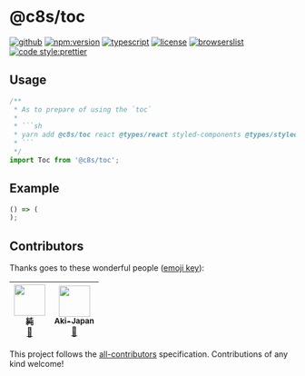 # @c8s/toc

[![github](https://badgen.net/badge//nju33,c8s/000?icon=github&list=1)](https://github.com/nju33/c8s/tree/master/components/toc)
[![npm:version](https://badgen.net/npm/v/@c8s/toc?icon=npm&label=)](https://www.npmjs.com/package/@c8s/toc)
[![typescript](https://badgen.net/badge/lang/typescript/0376c6?icon=npm)](https://www.typescriptlang.org/)
[![license](https://badgen.net/npm/license/@c8s/toc)](https://github.com/nju33/c8s/blob/master/LICENSE)
[![browserslist](https://badgen.net/badge/browserslist/chrome,edge/ffd539?list=1)](https://browserl.ist/?q=last+1+chrome+version%2C+last+1+edge+version)
[![code style:prettier](https://badgen.net/badge//prettier/ff69b3?label=code%20style)](https://github.com/prettier/prettier)

<!-- [![document:typedoc](https://badgen.net/badge/document/typedoc/9602ff)](https://docs--pilaf.netlify.com/) -->
<!-- [![ci:status](https://badgen.net/circleci/github/nju33/c8s)](https://circleci.com/gh/nju33/c8s) -->

## Usage

```ts
/**
 * As to prepare of using the `toc`
 * 
 * ```sh
 * yarn add @c8s/toc react @types/react styled-components @types/styled-components
 * ```
 */
import Toc from '@c8s/toc';
```

## Example

```ts
() => (
);
```

## Contributors

Thanks goes to these wonderful people ([emoji key](https://github.com/kentcdodds/all-contributors#emoji-key)):

<!-- ALL-CONTRIBUTORS-LIST:START - Do not remove or modify this section -->
<!-- prettier-ignore -->
| [<img src="https://avatars2.githubusercontent.com/u/15901038?v=4" width="55px;"/><br /><sub><b>純</b></sub>](https://nju33.com/)<br />[📖](https://github.com/nju33/c8s/commits?author=nju33 "Documentation") | [<img src="https://avatars0.githubusercontent.com/u/42718835?v=4" width="55px;"/><br /><sub><b>Aki-Japan</b></sub>](https://github.com/Aki-Japan)<br />[📖](https://github.com/nju33/c8s/commits?author=Aki-Japan "Documentation") |
| :---: | :---: |
<!-- ALL-CONTRIBUTORS-LIST:END -->

This project follows the [all-contributors](https://github.com/kentcdodds/all-contributors) specification. Contributions of any kind welcome!